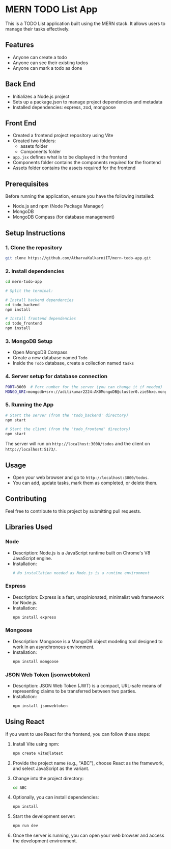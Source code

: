 # MERN TODO List App

This is a TODO List application built using the MERN stack. It allows users to manage their tasks effectively.

## Features
- Anyone can create a todo
- Anyone can see their existing todos
- Anyone can mark a todo as done

## Back End
- Initializes a Node.js project
- Sets up a package.json to manage project dependencies and metadata
- Installed dependencies: express, zod, mongoose

## Front End
- Created a frontend project repository using Vite
- Created two folders:
  - assets folder
  - Components folder
- `app.jsx` defines what is to be displayed in the frontend
- Components folder contains the components required for the frontend
- Assets folder contains the assets required for the frontend

## Prerequisites

Before running the application, ensure you have the following installed:
- Node.js and npm (Node Package Manager)
- MongoDB
- MongoDB Compass (for database management)

## Setup Instructions

### 1. Clone the repository

```bash
git clone https://github.com/AtharvaKulkarniIT/mern-todo-app.git
```

### 2. Install dependencies

```bash
cd mern-todo-app

# Split the terminal:

# Install backend dependencies
cd todo_backend
npm install

# Install frontend dependencies
cd todo_frontend
npm install
```

### 3. MongoDB Setup

- Open MongoDB Compass
- Create a new database named `Todo`
- Inside the `Todo` database, create a collection named `tasks`

### 4. Server setup for database connection

```bash
PORT=3000  # Port number for the server (you can change it if needed)
MONGO_URI=mongodb+srv://aditikumar2224:AK0MongoDB@cluster0.zie5hxe.mongodb.net/Todo-application  # MongoDB connection URI
```

### 5. Running the App

```bash
# Start the server (from the 'todo_backend' directory)
npm start

# Start the client (from the 'todo_frontend' directory)
npm start
```

The server will run on `http://localhost:3000/todos` and the client on `http://localhost:5173/`.

## Usage

- Open your web browser and go to `http://localhost:3000/todos`.
- You can add, update tasks, mark them as completed, or delete them.

## Contributing

Feel free to contribute to this project by submitting pull requests.

## Libraries Used

### Node
- Description: Node.js is a JavaScript runtime built on Chrome's V8 JavaScript engine.
- Installation:
   ```bash
   # No installation needed as Node.js is a runtime environment
   ```

### Express
- Description: Express is a fast, unopinionated, minimalist web framework for Node.js.
- Installation:
   ```bash
   npm install express
   ```

### Mongoose
- Description: Mongoose is a MongoDB object modeling tool designed to work in an asynchronous environment.
- Installation:
   ```bash
   npm install mongoose
   ```

### JSON Web Token (jsonwebtoken)
- Description: JSON Web Token (JWT) is a compact, URL-safe means of representing claims to be transferred between two parties.
- Installation:
   ```bash
   npm install jsonwebtoken
   ```

## Using React

If you want to use React for the frontend, you can follow these steps:

1. Install Vite using npm:
   ```bash
   npm create vite@latest
   ```

2. Provide the project name (e.g., "ABC"), choose React as the framework, and select JavaScript as the variant.

3. Change into the project directory:
   ```bash
   cd ABC
   ```

4. Optionally, you can install dependencies:
   ```bash
   npm install
   ```

5. Start the development server:
   ```bash
   npm run dev
   ```

6. Once the server is running, you can open your web browser and access the development environment.
```

